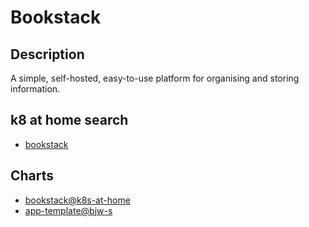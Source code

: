 # Bookstack

## Description

A simple, self-hosted, easy-to-use platform for organising and storing information.

## k8 at home search

- [bookstack](https://nanne.dev/k8s-at-home-search/#/bookstack)

## Charts

- [bookstack@k8s-at-home](https://k8s-at-home.com/charts/)
- [app-template@bjw-s](https://bjw-s.github.io/helm-charts/)
